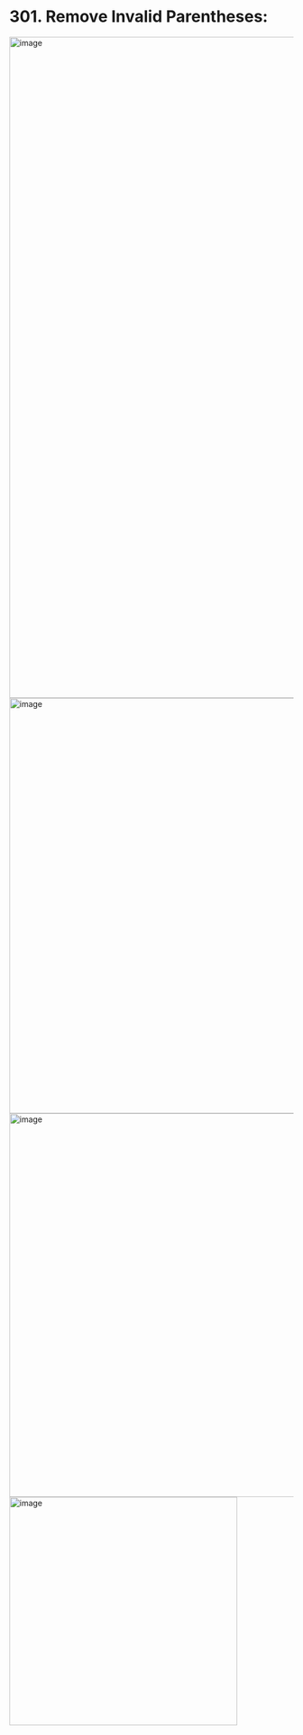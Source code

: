 # 301. Remove Invalid Parentheses:


<img width="1170" alt="image" src="https://github.com/jatinbhutka/LeetCode-2022/assets/35987583/4e5e97f0-0e12-4be3-9f0c-a3cc99234463">
<img width="735" alt="image" src="https://github.com/jatinbhutka/LeetCode-2022/assets/35987583/1db24263-6764-42ac-ae48-2415a6c86bf5">
<img width="679" alt="image" src="https://github.com/jatinbhutka/LeetCode-2022/assets/35987583/40fb8fbe-f277-4aea-a8bd-03f009684b03">
<img width="404" alt="image" src="https://github.com/jatinbhutka/LeetCode-2022/assets/35987583/0b5bbdea-5338-417c-8f86-1227161c0a2c">


```python

```
